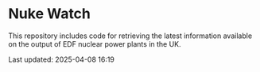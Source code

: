 # Nuke Watch

This repository includes code for retrieving the latest information available on the output of EDF nuclear power plants in the UK.

Last updated: 2025-04-08 16:19